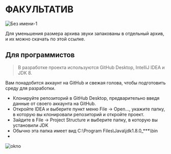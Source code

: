 # ФАКУЛЬТАТИВ 
![Без имени-1](C:\Users\E-MaxPCShop\Desktop.jpg )
 
 

Для уменьшения размера архива звуки запакованы в отдельный архив, и их можно скачать по этой ссылке.
## Для программистов

> В разработке проекта используются GitHub Desktop, IntelliJ IDEA и JDK 8.

Вам понадобится аккаунт на GitHub и свежая голова, чтобы подготовить среду для разработки.


+ Клонируйте репозиторий в GitHub Desktop, предварительно введя данные от своего аккаунта на GitHub.
+ Откройте IDEA и выберите пункт меню File -> Open..., укажите папку, в которую вы клонировали репозиторий и откройте проект.
+ Зайдите в File -> Project Structure и выберите папку, в которую вы установили JDK
+ Обычно эта папка имеет вид C:\Program Files\Java\jdk1.8.0_***\bin 
+ 
 ![okno](C:\Users\E-MaxPCShop\Desktop.jpg )
 


